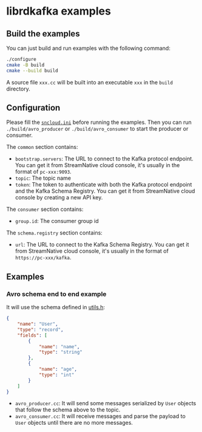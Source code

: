 # librdkafka examples

## Build the examples

You can just build and run examples with the following command:

```bash
./configure
cmake -B build
cmake --build build
```

A source file `xxx.cc` will be built into an executable `xxx` in the `build` directory.

## Configuration

Please fill the [`sncloud.ini`](./sncloud.ini) before running the examples. Then you can run `./build/avro_producer` or `./build/avro_consumer` to start the producer or consumer.

The `common` section contains:
- `bootstrap.servers`: The URL to connect to the Kafka protocol endpoint. You can get it from StreamNative cloud console, it's usually in the format of `pc-xxx:9093`.
- `topic`: The topic name
- `token`: The token to authenticate with both the Kafka protocol endpoint and the Kafka Schema Registry. You can get it from StreamNative cloud console by creating a new API key.

The `consumer` section contains:
- `group.id`: The consumer group id

The `schema.registry` section contains:
- `url`: The URL to connect to the Kafka Schema Registry. You can get it from StreamNative cloud console, it's usually in the format of `https://pc-xxx/kafka`.

## Examples

### Avro schema end to end example

It will use the schema defined in [utils.h](./utils.h):

```json
{
    "name": "User",
    "type": "record",
    "fields": [
        {
            "name": "name",
            "type": "string"
        },
        {
            "name": "age",
            "type": "int"
        }
    ]
}
```

- `avro_producer.cc`: It will send some messages serialized by `User` objects that follow the schema above to the topic.
- `avro_consumer.cc`: It will receive messages and parse the payload to `User` objects until there are no more messages.
